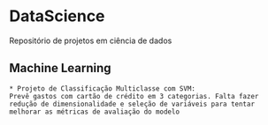 # DataScience
Repositório de projetos em ciência de dados 

## Machine Learning
    * Projeto de Classificação Multiclasse com SVM:
    Prevê gastos com cartão de crédito em 3 categorias. Falta fazer redução de dimensionalidade e seleção de variáveis para tentar melhorar as métricas de avaliação do modelo
